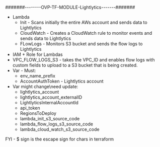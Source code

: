 #######--------OVP-TF-MODULE-Lightlytics-------#######

* Lambda
  * Init - Scans initially the entire AWs account and sends data to Lightlytics
  * CloudWatch - Creates a CloudWatch rule to monitor events and sends data to Lightlytics
  * FLowLogs - Monitors S3 bucket and sends the flow logs to Lightlytics
* IAM + Role for Lambdas
* VPC_FLOW_LOGS_S3 - takes the VPC_ID and enables flow logs with custom fields to upload to a S3 bucket that is being created.
* Var - Must:
  * env_name_prefix
  * AccountAuthToken - Lightlytics account
* Var might change\need update:
  * lightlytics_account
  * lightlytics_account_externalID
  * LightlyticsInternalAccountId
  * api_token
  * RegionsToDeploy
  * lambda_init_s3_source_code
  * lambda_flow_logs_s3_source_code
  * lambda_cloud_watch_s3_source_code


FYI - $ sign is the escape sign for chars in terraform 

